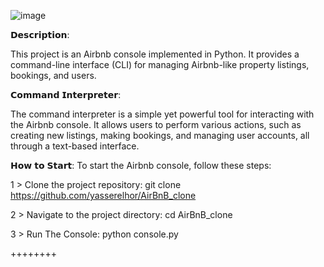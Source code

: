 ![image](https://github.com/yasserelhor/AirBnB_clone/assets/59149747/f68c8133-3f1a-4f86-8e93-8b5a1cfde970)


𝗗𝗲𝘀𝗰𝗿𝗶𝗽𝘁𝗶𝗼𝗻:

This project is an Airbnb console implemented in Python. It provides a command-line interface (CLI) for managing Airbnb-like property listings, bookings, and users.

𝗖𝗼𝗺𝗺𝗮𝗻𝗱 𝗜𝗻𝘁𝗲𝗿𝗽𝗿𝗲𝘁𝗲𝗿:

The command interpreter is a simple yet powerful tool for interacting with the Airbnb console. It allows users to perform various actions, such as creating new listings, making bookings, and managing user accounts, all through a text-based interface.


𝗛𝗼𝘄 𝘁𝗼 𝗦𝘁𝗮𝗿𝘁:
To start the Airbnb console, follow these steps:

1 > Clone the project repository:
    git clone https://github.com/yasserelhor/AirBnB_clone

2 > Navigate to the project directory:
    cd AirBnB_clone

3 > Run The Console:
    python console.py



++++++++